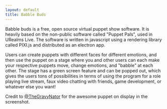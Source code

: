 ```yaml
---
layout: default
title: Babble Buds
---
```

Babble buds is a free, open source virtual puppet show software. It is heavily based on the non-public software called "Puppet Pals", used in URealms Live. The software is written in javascript using a rendering library called PIXI.js and distributed as an electron app.

Users can create puppets with different faces for different emotions, and then use the puppet on a stage where you and other users can each make your respective puppets move, change emotions, and "babble" at each other. The stage has a green screen feature and can be popped out, which gives the users tons of possibilities in terms of using the program for a role playing live stream, faux video chatting with friends, game development, or whatever else you want!

Credit to [@TheGravyNator](https://forums.urealms.com/profile/TheGravyNator) for the awesome puppet on display in the screenshot.
